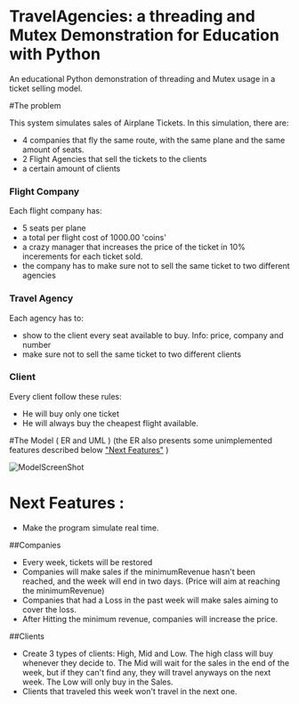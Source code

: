 # TravelAgencies: a threading and Mutex Demonstration for Education with Python

An educational Python demonstration of threading and Mutex usage in a ticket selling model.


#The problem

This system simulates sales of Airplane Tickets. In this simulation, there are:
- 4 companies that fly the same route, with the same plane and the same amount of seats.
- 2 Flight Agencies that sell the tickets to the clients
- a certain amount of clients

### Flight Company
Each flight company has:
- 5 seats per plane
- a total per flight cost of 1000.00 'coins'  
- a crazy manager that increases the price of the ticket in 10% incerements for each ticket sold.
- the company has to make sure not to sell the same ticket to two different agencies

### Travel Agency
Each agency has to:
- show to the client every seat available to buy. Info: price, company and number
- make sure not to sell the same ticket to two different clients

### Client
Every client follow these rules:
- He will buy only one ticket
- He will always buy the cheapest flight available. 


#The Model ( ER and UML )
(the ER also presents some unimplemented features described below ["Next Features"](https://github.com/auyer/TravelAgencies___a_threading-Mutex_Demonstration#next-features-) ) 

![ModelScreenShot](https://github.com/auyer/Threading-flightSales-demonstration/blob/master/models.draw_io/ModelScreenShot.png?raw=true "Model ScreenShot")

# Next Features :
- Make the program simulate real time.

##Companies

- Every week, tickets will be restored 
- Companies will make sales if the minimumRevenue hasn't been reached, and the week will end in two days. (Price will aim at reaching the minimumRevenue)
- Companies that had a Loss in the past week will make sales aiming to cover the loss.
- After Hitting the minimum revenue, companies will increase the price.

##Clients

- Create 3 types of clients: High, Mid and Low. The high class will buy whenever they decide to. The Mid will wait for the sales in the end of the week, but if they can't find any, they will travel anyways on the next week. The Low will only buy in the Sales.
- Clients that traveled this week won't travel in the next one. 
